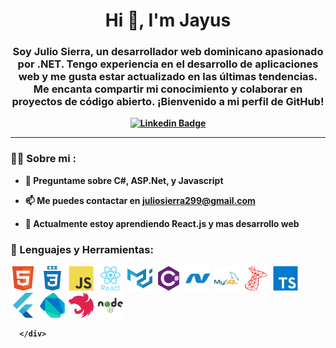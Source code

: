 <div id="header" align="center">
    <h1 align="center">Hi 👋, I'm Jayus</h1>
    <h3 align="center"> Soy Julio Sierra, un desarrollador web dominicano apasionado por .NET. Tengo experiencia en el desarrollo de aplicaciones web y me gusta estar actualizado en las últimas tendencias. Me encanta compartir mi conocimiento y colaborar en proyectos de código abierto. <strong>¡Bienvenido a mi perfil de GitHub!<strong></h3>
</div>


<div id="badges" align="center">
    <a href="https://www.linkedin.com/in/julio-sierra-jimenez/" target="_blank">
        <img src="https://img.shields.io/badge/Linkedin-Julio%20Sierra-informational"
            alt="Linkedin Badge" />
    </a>
</div>

---

### 👨‍💻 Sobre mi :

<!-- - 📝 I regularly upload videos on [https://www.youtube.com/youdevs](https://www.youtube.com/youdevs) -->

- 💬 Preguntame sobre **C#, ASP.Net, y Javascript**

- 📫 Me puedes contactar en **juliosierra299@gmail.com**

- 🌱 Actualmente estoy aprendiendo **React.js y mas desarrollo web**

<!-- - 🌐 Website [youdevs.com](youdevs.com) -->

<div align="left">
    <h3>🔨 Lenguajes y Herramientas:</h3>
    <div>
        <img src="https://github.com/devicons/devicon/blob/master/icons/html5/html5-original.svg" title="HTML5" alt="HTML" width="40" height="40"/>&nbsp;
        <img src="https://github.com/devicons/devicon/blob/master/icons/css3/css3-plain-wordmark.svg"  title="CSS3" alt="CSS" width="40" height="40"/>&nbsp;
        <img src="https://github.com/devicons/devicon/blob/master/icons/javascript/javascript-original.svg" title="JavaScript" alt="JavaScript" width="40" height="40"/>&nbsp;
        <img src="https://github.com/devicons/devicon/blob/master/icons/react/react-original-wordmark.svg" title="React" alt="React" width="40" height="40"/>&nbsp;
        <img src="https://github.com/devicons/devicon/blob/master/icons/materialui/materialui-original.svg" title="MAterial UI" alt="Material UI" width="40" height="40"/>&nbsp;
        <img src="https://github.com/devicons/devicon/blob/master/icons/csharp/csharp-plain.svg" title="CSharp" alt="Csharp" width="40" height="40"/>&nbsp;
        <img src="https://github.com/devicons/devicon/blob/master/icons/dot-net/dot-net-plain.svg" title=".Net" alt=".Net" width="40" height="40"/>&nbsp;
        <img src="https://github.com/devicons/devicon/blob/master/icons/mysql/mysql-original-wordmark.svg" title="MySQL"  alt="MySQL" width="40" height="40"/>&nbsp;
        <img src="https://github.com/devicons/devicon/blob/master/icons/microsoftsqlserver/microsoftsqlserver-plain.svg" title="SQLServer"  alt="MySQL" width="40" height="40"/>&nbsp;
        <img src="https://github.com/devicons/devicon/blob/master/icons/typescript/typescript-original.svg" title="TypeScript"  alt="TypeScript" width="40" height="40"/>&nbsp;
        <img src="https://github.com/devicons/devicon/blob/master/icons/flutter/flutter-original.svg" title="Flutter"  alt="TypeScript" width="40" height="40"/>&nbsp;
        <img src="https://github.com/devicons/devicon/blob/master/icons/dart/dart-original.svg" title="Dart"  alt="TypeScript" width="40" height="40"/>&nbsp;
        <img src="https://github.com/devicons/devicon/blob/master/icons/nestjs/nestjs-original.svg" title="Nest"  alt="TypeScript" width="40" height="40"/>&nbsp;
        <img src="https://github.com/devicons/devicon/blob/master/icons/nodejs/nodejs-original-wordmark.svg" title="NodeJs"  alt="TypeScript" width="40" height="40"/>&nbsp;
        
        
        
        
      </div>
</div>
